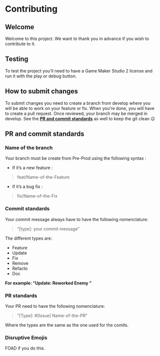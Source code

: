 # Contributing

## Welcome

Welcome to this project. We want to thank you in advance if you wish to contribute to it.

## Testing

To test the project you'll need to have a Game Maker Studio 2 license and run it with the play or debug button.

## How to submit changes

To submit changes you need to create a branch from develop where you will be able to work on your feature or fix. When you’re done, you will have to create a pull request. Once reviewed, your branch may be merged in develop. See the **[PR and commit standards](#pr-and-commit-standards)** as well to keep the git clean 😉

## PR and commit standards

### Name of the branch

Your branch must be create from Pre-Prod using the following syntax :

- If it’s a new feature :

> feat/Name-of-the-Feature 

- If it’s a bug fix :

> fix/Name-of-the-Fix 

### Commit standards

Your commit message always have to have the following nomenclature:

> “[type]: your commit message”

The different types are:

- Feature
- Update
- Fix
- Remove
- Refacto
- Doc

**For example: “Update: Reworked Enemy ”**

### PR standards

Your PR need to have the following nomenclature:

> "[Type]: #[Issue] Name-of-the-PR"

Where the types are the same as the one used for the comits.


### Disruptive Emojis

FOAD if you do this.
